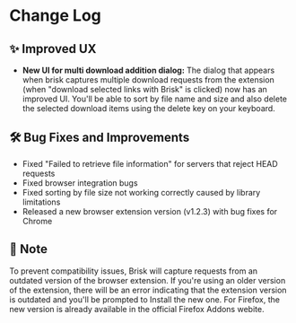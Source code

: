# Change Log

## :sparkles: Improved UX

- **New UI for multi download addition dialog:** The dialog that appears when brisk captures multiple download requests from the extension (when "download selected links with Brisk" is clicked) now has an improved UI. You'll be able to sort by file name and size and also delete the selected download items using the delete key on your keyboard.

## :hammer_and_wrench: Bug Fixes and Improvements

- Fixed "Failed to retrieve file information" for servers that reject HEAD requests
- Fixed browser integration bugs
- Fixed sorting by file size not working correctly caused by library limitations
- Released a new browser extension version (v1.2.3) with bug fixes for Chrome

## :pencil: Note
To prevent compatibility issues, Brisk will capture requests from an outdated version of the browser extension. If you're using an older version of the extension, there will be an error indicating that the extension version is outdated and you'll be prompted to Install the new one. For Firefox, the new version is already available in the official Firefox Addons webite.
